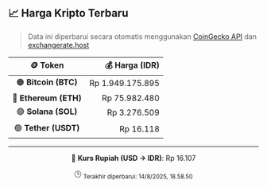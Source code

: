 

<!-- HARGA_KRIPTO -->
## 📈 Harga Kripto Terbaru

> Data ini diperbarui secara otomatis menggunakan [CoinGecko API](https://www.coingecko.com/) dan [exchangerate.host](https://exchangerate.host/)

<div align="center">

| 🪙 Token | 💰 Harga (IDR) |
|:------:|---------------:|
| 🟠 **Bitcoin (BTC)**   | Rp 1.949.175.895 |
| 🔵 **Ethereum (ETH)**  | Rp 75.982.480 |
| 🟣 **Solana (SOL)**    | Rp 3.276.509 |
| 🟢 **Tether (USDT)**   | Rp 16.118 |

---

💱 **Kurs Rupiah (USD → IDR)**: Rp 16.107

🕒 <sub>Terakhir diperbarui: 14/8/2025, 18.58.50</sub>

</div>
<!-- /HARGA_KRIPTO -->